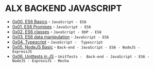 # ALX BACKEND JAVASCRIPT
- [0x00. ES6 Basics](0x00-ES6_basic) - `JavaScript - ES6`
- [0x01. ES6 Promises](0x01-ES6_promise) -  `JavaScript - ES6`
- [0x02. ES6 classes](0x02-ES6_classes) -  `JavaScript - OOP - ES6`
- [0x03. ES6 data manipulation](0x03-ES6_data_manipulation) - `JavaScript - ES6`
- [0x04. Typescript](0x04-TypeScript) - `JavaScript -  Typescript`
- [0x05. NodeJS Basic](0x05-Node_JS_basic) - `Back-end - JavaScript - ES6 - NodeJS - ExpressJS`
- [0x06. Unittests in JS](0x06-unittests_in_js) - `UnitTests -  Back-end - JavaScript - ES6 - NodeJS - ExpressJS - Mocha `
